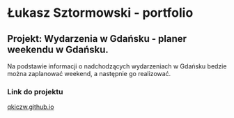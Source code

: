 # Łukasz Sztormowski - portfolio

## Projekt: Wydarzenia w Gdańsku - planer weekendu w Gdańsku.
Na podstawie informacji o nadchodzących wydarzeniach w Gdańsku bedzie można zaplanować weekend, a następnie go realizować.


### Link do projektu
[qkiczw.github.io](https://qkiczw.github.io)